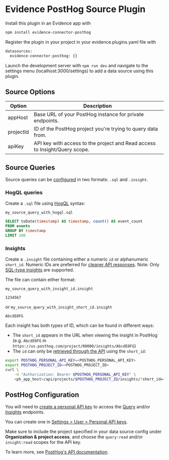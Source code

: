 # Evidence PostHog Source Plugin

Install this plugin in an Evidence app with

```bash
npm install evidence-connector-posthog
```

Register the plugin in your project in your evidence.plugins.yaml file with

```bash
datasources:
  evidence-connector-posthog: {}
```

Launch the development server with `npm run dev` and navigate to the settings menu (localhost:3000/settings) to add a data source using this plugin.

## Source Options

| Option    | Description                                                                |
| --------- | -------------------------------------------------------------------------- |
| appHost   | Base URL of your PostHog instance for private endpoints.                   |
| projectId | ID of the PostHog project you're trying to query data from.                |
| apiKey    | API key with access to the project and Read access to Insight/Query scope. |

## Source Queries

Source queries can be [configured](https://docs.evidence.dev/core-concepts/data-sources/#configure-source-queries) in two formats: `.sql` and `.insight`.

### HogQL queries

Create a `.sql` file using [HogQL](https://posthog.com/docs/hogql) syntax:

`my_source_query_with_hogql.sql`

```sql
SELECT toDate(timestamp) AS timestamp, count() AS event_count
FROM events
GROUP BY timestamp
LIMIT 100
```

### Insights

Create a `.insight` file containing either a numeric `id` or alphanumeric `short_id`. Numeric IDs are preferred for [cleaner API responses](https://posthog.com/tutorials/api-get-insights-persons#filtering-insights). Note: Only [SQL-type insights](https://posthog.com/docs/product-analytics/insights#sql-beta) are supported.

The file can contain either format:

`my_source_query_with_insight_id.insight`

```text
1234567
```

or
`my_source_query_with_insight_short_id.insight`

```text
AbcdE0FG
```

Each insight has both types of ID, which can be found in different ways:

- The `short_id` appears in the URL when viewing the insight in PostHog (e.g. `AbcdE0FG` in `https://us.posthog.com/project/00000/insights/AbcdE0FG`)
- The `id` can only be [retrieved through the API](https://posthog.com/tutorials/api-get-insights-persons#filtering-insights) using the `short_id`:

```sh
export POSTHOG_PERSONAL_API_KEY=<POSTHOG_PERSONAL_API_KEY>
export POSTHOG_PROJECT_ID=<POSTHOG_PROJECT_ID>
curl \
    -H "Authorization: Bearer $POSTHOG_PERSONAL_API_KEY" \
    <ph_app_host>/api/projects/$POSTHOG_PROJECT_ID/insights/?short_id=<YOUR_INSIGHT_SHORT_ID>
```

## PostHog Configuration

You will need to [create a personal API key](https://posthog.com/docs/api#how-to-obtain-a-personal-api-key) to access the [Query](https://posthog.com/docs/api/query#get-api-projects-project_id-query-id) and/or [Insights](https://posthog.com/docs/api/insights#get-api-projects-project_id-insights) endpoints.

You can create one in [Settings > User > Personal API keys](https://us.posthog.com/settings/user-api-keys).

Make sure to include the project specified in your data source config under **Organization & project access**, and choose the `query:read` and/or `insight:read` scopes for the API key.

To learn more, see [PostHog's API documentation](https://posthog.com/docs/api).
